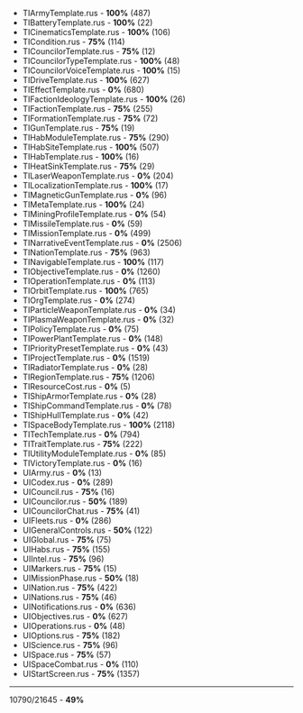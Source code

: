 - TIArmyTemplate.rus                                     - __100%__ (487)
- TIBatteryTemplate.rus                                  - __100%__ (22)
- TICinematicsTemplate.rus                               - __100%__ (106)
- TICondition.rus                                        - __75%__ (114)
- TICouncilorTemplate.rus                                - __75%__ (12)
- TICouncilorTypeTemplate.rus                            - __100%__ (48)
- TICouncilorVoiceTemplate.rus                           - __100%__ (15)
- TIDriveTemplate.rus                                    - __100%__ (627)
- TIEffectTemplate.rus                                   - __0%__ (680)
- TIFactionIdeologyTemplate.rus                          - __100%__ (26)
- TIFactionTemplate.rus                                  - __75%__ (255)
- TIFormationTemplate.rus                                - __75%__ (72)
- TIGunTemplate.rus                                      - __75%__ (19)
- TIHabModuleTemplate.rus                                - __75%__ (290)
- TIHabSiteTemplate.rus                                  - __100%__ (507)
- TIHabTemplate.rus                                      - __100%__ (16)
- TIHeatSinkTemplate.rus                                 - __75%__ (29)
- TILaserWeaponTemplate.rus                              - __0%__ (204)
- TILocalizationTemplate.rus                             - __100%__ (17)
- TIMagneticGunTemplate.rus                              - __0%__ (96)
- TIMetaTemplate.rus                                     - __100%__ (24)
- TIMiningProfileTemplate.rus                            - __0%__ (54)
- TIMissileTemplate.rus                                  - __0%__ (59)
- TIMissionTemplate.rus                                  - __0%__ (499)
- TINarrativeEventTemplate.rus                           - __0%__ (2506)
- TINationTemplate.rus                                   - __75%__ (963)
- TINavigableTemplate.rus                                - __100%__ (117)
- TIObjectiveTemplate.rus                                - __0%__ (1260)
- TIOperationTemplate.rus                                - __0%__ (113)
- TIOrbitTemplate.rus                                    - __100%__ (765)
- TIOrgTemplate.rus                                      - __0%__ (274)
- TIParticleWeaponTemplate.rus                           - __0%__ (34)
- TIPlasmaWeaponTemplate.rus                             - __0%__ (32)
- TIPolicyTemplate.rus                                   - __0%__ (75)
- TIPowerPlantTemplate.rus                               - __0%__ (148)
- TIPriorityPresetTemplate.rus                           - __0%__ (43)
- TIProjectTemplate.rus                                  - __0%__ (1519)
- TIRadiatorTemplate.rus                                 - __0%__ (28)
- TIRegionTemplate.rus                                   - __75%__ (1206)
- TIResourceCost.rus                                     - __0%__ (5)
- TIShipArmorTemplate.rus                                - __0%__ (28)
- TIShipCommandTemplate.rus                              - __0%__ (78)
- TIShipHullTemplate.rus                                 - __0%__ (42)
- TISpaceBodyTemplate.rus                                - __100%__ (2118)
- TITechTemplate.rus                                     - __0%__ (794)
- TITraitTemplate.rus                                    - __75%__ (222)
- TIUtilityModuleTemplate.rus                            - __0%__ (85)
- TIVictoryTemplate.rus                                  - __0%__ (16)
- UIArmy.rus                                             - __0%__ (13)
- UICodex.rus                                            - __0%__ (289)
- UICouncil.rus                                          - __75%__ (16)
- UICouncilor.rus                                        - __50%__ (189)
- UICouncilorChat.rus                                    - __75%__ (41)
- UIFleets.rus                                           - __0%__ (286)
- UIGeneralControls.rus                                  - __50%__ (122)
- UIGlobal.rus                                           - __75%__ (75)
- UIHabs.rus                                             - __75%__ (155)
- UIIntel.rus                                            - __75%__ (96)
- UIMarkers.rus                                          - __75%__ (15)
- UIMissionPhase.rus                                     - __50%__ (18)
- UINation.rus                                           - __75%__ (422)
- UINations.rus                                          - __75%__ (46)
- UINotifications.rus                                    - __0%__ (636)
- UIObjectives.rus                                       - __0%__ (627)
- UIOperations.rus                                       - __0%__ (48)
- UIOptions.rus                                          - __75%__ (182)
- UIScience.rus                                          - __75%__ (96)
- UISpace.rus                                            - __75%__ (57)
- UISpaceCombat.rus                                      - __0%__ (110)
- UIStartScreen.rus                                      - __75%__ (1357)
---
10790/21645                                               - __49%__